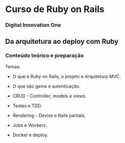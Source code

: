 # Curso de Ruby on Rails
### Digital Innovation One

##  Da arquitetura ao deploy com Ruby
### Conteúdo teórico e preparação

Temas: 

* O que é Ruby on Rails, o projeto e Arquitetura MVC.

* O que são gems e autenticação.

* CRUD - Controller, models e views.

* Testes e TDD.

* Rendering -  Devise e Rails partials.

* Jobs e Workers.

* Docker e deploy.